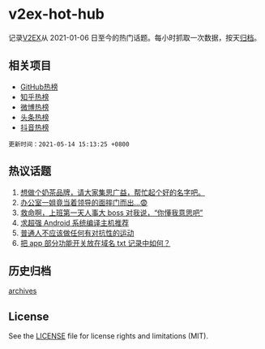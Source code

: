 # v2ex-hot-hub

 记录[V2EX](https://www.v2ex.com/)从 2021-01-06 日至今的热门话题。每小时抓取一次数据，按天[归档](archives)。
 
 ## 相关项目

- [GitHub热榜](https://github.com/snaildev/github-hot-hub)
- [知乎热榜](https://github.com/snaildev/zhihu-hot-hub)
- [微博热榜](https://github.com/snaildev/weibo-hot-hub)
- [头条热榜](https://github.com/snaildev/toutiao-hot-hub)
- [抖音热榜](https://github.com/snaildev/douyin-hot-hub)


 `更新时间：2021-05-14 15:13:25 +0800`

## 热议话题

1. [想做个奶茶品牌，请大家集思广益，帮忙起个好的名字吧。](https://www.v2ex.com/t/776757)
1. [办公室一姐竟当着领导的面摔门而出...😨](https://www.v2ex.com/t/776840)
1. [救命啊，上班第一天人事大 boss 对我说，“你懂我意思吧”](https://www.v2ex.com/t/776771)
1. [求超强 Android 系统编译主机推荐](https://www.v2ex.com/t/776838)
1. [普通人不应该做任何有对抗性的运动](https://www.v2ex.com/t/776818)
1. [把 app 部分功能开关放在域名 txt 记录中如何？](https://www.v2ex.com/t/776749)

## 历史归档

[archives](archives)

## License

See the [LICENSE](LICENSE) file for license rights and limitations (MIT).
